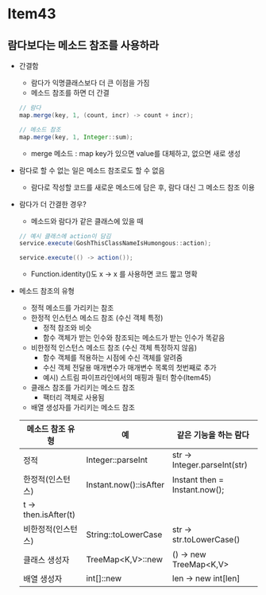 # Item43

## 람다보다는 메소드 참조를 사용하라

- 간결함
    - 람다가 익명클래스보다 더 큰 이점을 가짐
    - 메소드 참조를 하면 더 간결
    
    ```java
    // 람다
    map.merge(key, 1, (count, incr) -> count + incr);
    
    // 메소드 참조
    map.merge(key, 1, Integer::sum);
    ```
    
    - merge 메소드 :  map key가 있으면 value를 대체하고, 없으면 새로 생성
    
- 람다로 할 수 없는 일은 메소드 참조로도 할 수 없음
    - 람다로 작성할 코드를 새로운 메소드에 담은 후, 람다 대신 그 메소드 참조 이용
- 람다가 더 간결한 경우?
    - 메소드와 람다가 같은 클래스에 있을 때
    
    ```java
    // 예시 클래스에 action이 담김
    service.execute(GoshThisClassNameIsHumongous::action);
    
    service.execute(() -> action());
    ```
    
    - Function.identity()도 x → x 를 사용하면 코드 짧고 명확

- 메소드 참조의 유형
    - 정적 메소드를 가리키는 참조
    - 한정적 인스턴스 메소드 참조 (수신 객체 특정)
        - 정적 참조와 비슷
        - 함수 객체가 받는 인수와 참조되는 메소드가 받는 인수가 똑같음
    - 비한정적 인스턴스 메소드 참조 (수신 객체 특정하지 않음)
        - 함수 객체를 적용하는 시점에 수신 객체를 알려줌
        - 수신 객체 전달용 매개변수가 매개변수 목록의 첫번째로 추가
        - 예시) 스트림 파이프라인에서의 매핑과 필터 함수(Item45)
    - 클래스 참조를 가리키는 메소드 참조
        - 팩터리 객체로 사용됨
    - 배열 생성자를 가리키는 메소드 참조
    
    | 메소드 참조 유형 | 예 | 같은 기능을 하는 람다 |
    | --- | --- | --- |
    | 정적 | Integer::parseInt | str -> Integer.parseInt(str) |
    | 한정적(인스턴스) | Instant.now()::isAfter | Instant then = Instant.now();
    t -> then.isAfter(t) |
    | 비한정적(인스턴스) | String::toLowerCase | str -> str.toLowerCase() |
    | 클래스 생성자 | TreeMap<K,V>::new | () -> new TreeMap<K,V> |
    | 배열 생성자 | int[]::new | len -> new int[len] |